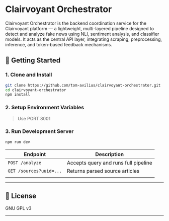 # Clairvoyant Orchestrator

Clairvoyant Orchestrator is the backend coordination service for the Clairvoyant platform — a lightweight, multi-layered pipeline designed to detect and analyze fake news using NLI, sentiment analysis, and classifier models. It acts as the central API layer, integrating scraping, preprocessing, inference, and token-based feedback mechanisms.

## 🚀 Getting Started

### 1. Clone and Install

```bash
git clone https://github.com/tom-avilius/clairvoyant-orchestrator.git
cd clairvoyant-orchestrator
npm install
```

### 2. Setup Environment Variables

> Use PORT 8001

### 3. Run Development Server

```bash
npm run dev
```

| Endpoint                | Description                          |
| ----------------------- | ------------------------------------ |
| `POST /analyze`         | Accepts query and runs full pipeline |
| `GET /sources?uuid=...` | Returns parsed source articles       |
|                         |                                      |

---

## 📄 License

GNU GPL v3

---
